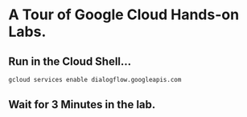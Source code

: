 # A Tour of Google Cloud Hands-on Labs.
## Run in the Cloud Shell...
```bash
gcloud services enable dialogflow.googleapis.com
```
## Wait for 3 Minutes in the lab.
